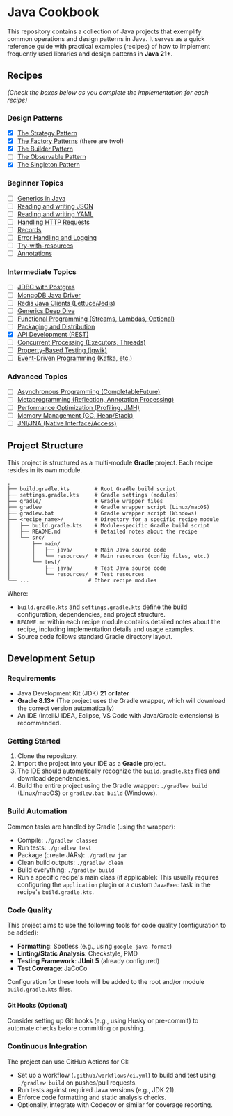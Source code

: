 # Java Cookbook

This repository contains a collection of Java projects that exemplify common operations and design patterns in Java. It serves as a quick reference guide with practical examples (recipes) of how to implement frequently used libraries and design patterns in **Java 21+**.

## Recipes

*(Check the boxes below as you complete the implementation for each recipe)*

### Design Patterns

- [X] [The Strategy Pattern](strategy-pattern/README.md)
- [X] [The Factory Patterns](factory-patterns/README.md) (there are two!)
- [X] [The Builder Pattern](builder-pattern/README.md)
- [ ] [The Observable Pattern](observable-pattern/README.md)
- [X] [The Singleton Pattern](singleton-pattern/README.md)

### Beginner Topics

- [ ] [Generics in Java](generics/README.md)
- [ ] [Reading and writing JSON](json-handling/README.md)
- [ ] [Reading and writing YAML](yaml-handling/README.md)
- [ ] [Handling HTTP Requests](http-requests/README.md)
- [ ] [Records](records/README.md)
- [ ] [Error Handling and Logging](error-logging/README.md)
- [ ] [Try-with-resources](try-with-resources/README.md)
- [ ] [Annotations](annotations/README.md)

### Intermediate Topics

- [ ] [JDBC with Postgres](jdbc-postgres/README.md)
- [ ] [MongoDB Java Driver](mongodb-driver/README.md)
- [ ] [Redis Java Clients (Lettuce/Jedis)](redis-clients/README.md)
- [ ] [Generics Deep Dive](generics-deep-dive/README.md)
- [ ] [Functional Programming (Streams, Lambdas, Optional)](functional-programming/README.md)
- [ ] [Packaging and Distribution](packaging-distribution/README.md)
- [X] [API Development (REST)](api-development/README.md)
- [ ] [Concurrent Processing (Executors, Threads)](concurrent-processing/README.md)
- [ ] [Property-Based Testing (jqwik)](property-based-testing/README.md)
- [ ] [Event-Driven Programming (Kafka, etc.)](event-driven-programming/README.md)

### Advanced Topics

- [ ] [Asynchronous Programming (CompletableFuture)](async-programming/README.md)
- [ ] [Metaprogramming (Reflection, Annotation Processing)](metaprogramming/README.md)
- [ ] [Performance Optimization (Profiling, JMH)](performance-optimization/README.md)
- [ ] [Memory Management (GC, Heap/Stack)](memory-management/README.md)
- [ ] [JNI/JNA (Native Interface/Access)](jni-jna/README.md)

## Project Structure

This project is structured as a multi-module **Gradle** project. Each recipe resides in its own module.

```
.
├── build.gradle.kts        # Root Gradle build script
├── settings.gradle.kts     # Gradle settings (modules)
├── gradle/                 # Gradle wrapper files
├── gradlew                 # Gradle wrapper script (Linux/macOS)
├── gradlew.bat             # Gradle wrapper script (Windows)
├── <recipe_name>/          # Directory for a specific recipe module
│   ├── build.gradle.kts    # Module-specific Gradle build script
│   ├── README.md           # Detailed notes about the recipe
│   └── src/
│       ├── main/
│       │   ├── java/       # Main Java source code
│       │   └── resources/  # Main resources (config files, etc.)
│       └── test/
│           ├── java/       # Test Java source code
│           └── resources/  # Test resources
└── ...                   # Other recipe modules
```

Where:

*   `build.gradle.kts` and `settings.gradle.kts` define the build configuration, dependencies, and project structure.
*   `README.md` within each recipe module contains detailed notes about the recipe, including implementation details and usage examples.
*   Source code follows standard Gradle directory layout.

## Development Setup

### Requirements

*   Java Development Kit (JDK) **21 or later**
*   **Gradle 8.13+** (The project uses the Gradle wrapper, which will download the correct version automatically)
*   An IDE (IntelliJ IDEA, Eclipse, VS Code with Java/Gradle extensions) is recommended.

### Getting Started

1.  Clone the repository.
2.  Import the project into your IDE as a **Gradle** project.
3.  The IDE should automatically recognize the `build.gradle.kts` files and download dependencies.
4.  Build the entire project using the Gradle wrapper: `./gradlew build` (Linux/macOS) or `gradlew.bat build` (Windows).

### Build Automation

Common tasks are handled by Gradle (using the wrapper):

*   Compile: `./gradlew classes`
*   Run tests: `./gradlew test`
*   Package (create JARs): `./gradlew jar`
*   Clean build outputs: `./gradlew clean`
*   Build everything: `./gradlew build`
*   Run a specific recipe's main class (if applicable): This usually requires configuring the `application` plugin or a custom `JavaExec` task in the recipe's `build.gradle.kts`.

### Code Quality

This project aims to use the following tools for code quality (configuration to be added):

*   **Formatting**: Spotless (e.g., using `google-java-format`)
*   **Linting/Static Analysis**: Checkstyle, PMD
*   **Testing Framework**: **JUnit 5** (already configured)
*   **Test Coverage**: JaCoCo

Configuration for these tools will be added to the root and/or module `build.gradle.kts` files.

#### Git Hooks (Optional)

Consider setting up Git hooks (e.g., using Husky or pre-commit) to automate checks before committing or pushing.

### Continuous Integration

The project can use GitHub Actions for CI:

*   Set up a workflow (`.github/workflows/ci.yml`) to build and test using `./gradlew build` on pushes/pull requests.
*   Run tests against required Java versions (e.g., JDK 21).
*   Enforce code formatting and static analysis checks.
*   Optionally, integrate with Codecov or similar for coverage reporting. 